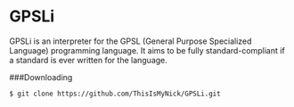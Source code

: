 # GPSLi

GPSLi is an interpreter for the GPSL (General Purpose Specialized Language) programming language.
It aims to be fully standard-compliant if a standard is ever written for the language.

###Downloading
```
$ git clone https://github.com/ThisIsMyNick/GPSLi.git
```
